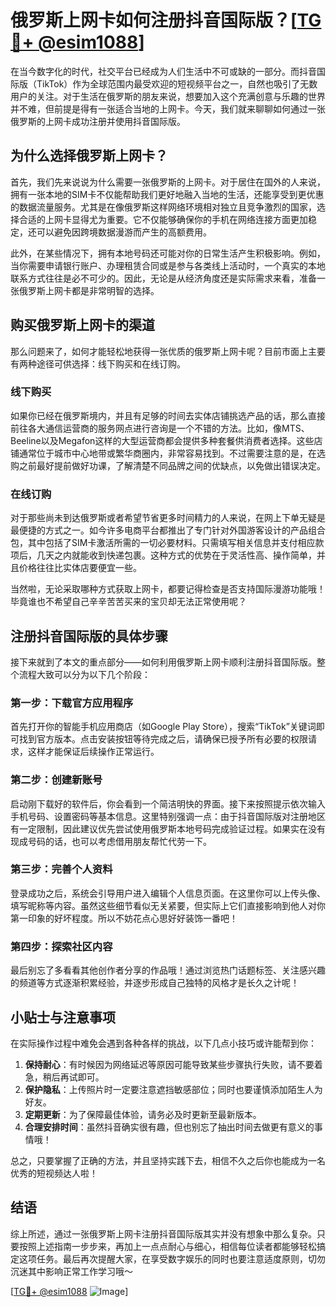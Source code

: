 # 俄罗斯上网卡如何注册抖音国际版？[[TG💪+ @esim1088](https://t.me/s/esim1088)]

在当今数字化的时代，社交平台已经成为人们生活中不可或缺的一部分。而抖音国际版（TikTok）作为全球范围内最受欢迎的短视频平台之一，自然也吸引了无数用户的关注。对于生活在俄罗斯的朋友来说，想要加入这个充满创意与乐趣的世界并不难，但前提是得有一张适合当地的上网卡。今天，我们就来聊聊如何通过一张俄罗斯的上网卡成功注册并使用抖音国际版。

## 为什么选择俄罗斯上网卡？

首先，我们先来说说为什么需要一张俄罗斯的上网卡。对于居住在国外的人来说，拥有一张本地的SIM卡不仅能帮助我们更好地融入当地的生活，还能享受到更优惠的数据流量服务。尤其是在像俄罗斯这样网络环境相对独立且竞争激烈的国家，选择合适的上网卡显得尤为重要。它不仅能够确保你的手机在网络连接方面更加稳定，还可以避免因跨境数据漫游而产生的高额费用。

此外，在某些情况下，拥有本地号码还可能对你的日常生活产生积极影响。例如，当你需要申请银行账户、办理租赁合同或是参与各类线上活动时，一个真实的本地联系方式往往是必不可少的。因此，无论是从经济角度还是实际需求来看，准备一张俄罗斯上网卡都是非常明智的选择。

## 购买俄罗斯上网卡的渠道

那么问题来了，如何才能轻松地获得一张优质的俄罗斯上网卡呢？目前市面上主要有两种途径可供选择：线下购买和在线订购。

### 线下购买

如果你已经在俄罗斯境内，并且有足够的时间去实体店铺挑选产品的话，那么直接前往各大通信运营商的服务网点进行咨询是一个不错的方法。比如，像MTS、Beeline以及Megafon这样的大型运营商都会提供多种套餐供消费者选择。这些店铺通常位于城市中心地带或繁华商圈内，非常容易找到。不过需要注意的是，在选购之前最好提前做好功课，了解清楚不同品牌之间的优缺点，以免做出错误决定。

### 在线订购

对于那些尚未到达俄罗斯或者希望节省更多时间精力的人来说，在网上下单无疑是最便捷的方式之一。如今许多电商平台都推出了专门针对外国游客设计的产品组合包，其中包括了SIM卡激活所需的一切必要材料。只需填写相关信息并支付相应款项后，几天之内就能收到快递包裹。这种方式的优势在于灵活性高、操作简单，并且价格往往比实体店要便宜一些。

当然啦，无论采取哪种方式获取上网卡，都要记得检查是否支持国际漫游功能哦！毕竟谁也不希望自己辛辛苦苦买来的宝贝却无法正常使用呢？

## 注册抖音国际版的具体步骤

接下来就到了本文的重点部分——如何利用俄罗斯上网卡顺利注册抖音国际版。整个流程大致可以分为以下几个阶段：

### 第一步：下载官方应用程序

首先打开你的智能手机应用商店（如Google Play Store），搜索“TikTok”关键词即可找到官方版本。点击安装按钮等待完成之后，请确保已授予所有必要的权限请求，这样才能保证后续操作正常运行。

### 第二步：创建新账号

启动刚下载好的软件后，你会看到一个简洁明快的界面。接下来按照提示依次输入手机号码、设置密码等基本信息。这里特别强调一点：由于抖音国际版对注册地区有一定限制，因此建议优先尝试使用俄罗斯本地号码完成验证过程。如果实在没有现成号码的话，也可以考虑借用朋友帮忙代劳一下。

### 第三步：完善个人资料

登录成功之后，系统会引导用户进入编辑个人信息页面。在这里你可以上传头像、填写昵称等内容。虽然这些细节看似无关紧要，但实际上它们直接影响到他人对你第一印象的好坏程度。所以不妨花点心思好好装饰一番吧！

### 第四步：探索社区内容

最后别忘了多看看其他创作者分享的作品哦！通过浏览热门话题标签、关注感兴趣的频道等方式逐渐积累经验，并逐步形成自己独特的风格才是长久之计呢！

## 小贴士与注意事项

在实际操作过程中难免会遇到各种各样的挑战，以下几点小技巧或许能帮到你：

1. **保持耐心**：有时候因为网络延迟等原因可能导致某些步骤执行失败，请不要着急，稍后再试即可。
2. **保护隐私**：上传照片时一定要注意遮挡敏感部位；同时也要谨慎添加陌生人为好友。
3. **定期更新**：为了保障最佳体验，请务必及时更新至最新版本。
4. **合理安排时间**：虽然抖音确实很有趣，但也别忘了抽出时间去做更有意义的事情哦！

总之，只要掌握了正确的方法，并且坚持实践下去，相信不久之后你也能成为一名优秀的短视频达人啦！

## 结语

综上所述，通过一张俄罗斯上网卡注册抖音国际版其实并没有想象中那么复杂。只要按照上述指南一步步来，再加上一点点耐心与细心，相信每位读者都能够轻松搞定这项任务。最后再次提醒大家，在享受数字娱乐的同时也要注意适度原则，切勿沉迷其中影响正常工作学习哦～

[[TG💪+ @esim1088](https://t.me/s/esim1088) ![Image](https://i.postimg.cc/4NQfJmqS/Snipaste-2025-05-13-00-14-12.png)]
